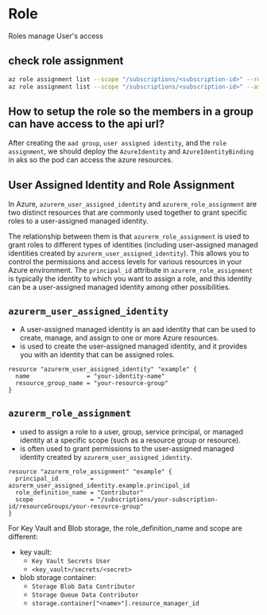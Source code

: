 # Role

Roles manage User's access

## check role assignment
```sh
az role assignment list --scope "/subscriptions/<subscription-id>" --role "<role-name>"
az role assignment list --scope "/subscriptions/<subscription-id>" --assignee <user-principal-name-or-object-id>
```

## How to setup the role so the members in a group can have access to the api url?
After creating the `aad group`, `user assigned identity`, and the `role assignment`, 
we should deploy the `AzureIdentity` and `AzureIdentityBinding` in aks so the pod can access the azure resources.

## User Assigned Identity and Role Assignment
In Azure, `azurerm_user_assigned_identity` and `azurerm_role_assignment` are two distinct resources 
that are commonly used together to grant specific roles to a user-assigned managed identity.

The relationship between them is that `azurerm_role_assignment` is used to grant roles to different types of identities
(including user-assigned managed identities created by `azurerm_user_assigned_identity`). 
This allows you to control the permissions and access levels for various resources in your Azure environment. 
The `principal_id` attribute in `azurerm_role_assignment` is typically the identity to which you want to assign a role, 
and this identity can be a user-assigned managed identity among other possibilities.

## **`azurerm_user_assigned_identity`**
- A user-assigned managed identity is an aad identity that can be used to create, manage, and assign to one or more Azure resources.
- is used to create the user-assigned managed identity, and it provides you with an identity that can be assigned roles.
 ```hcl
 resource "azurerm_user_assigned_identity" "example" {
   name                = "your-identity-name"
   resource_group_name = "your-resource-group"
 }
 ```

## **`azurerm_role_assignment`**
- used to assign a role to a user, group, service principal, or managed identity at a specific scope (such as a resource group or resource).
- is often used to grant permissions to the user-assigned managed identity created by `azurerm_user_assigned_identity`.
 ```hcl
 resource "azurerm_role_assignment" "example" {
   principal_id         = azurerm_user_assigned_identity.example.principal_id
   role_definition_name = "Contributor"
   scope                = "/subscriptions/your-subscription-id/resourceGroups/your-resource-group"
 }
 ```
For Key Vault and Blob storage, the role_definition_name and scope are different:
- key vault:
  - `Key Vault Secrets User`
  - `<key_vault>/secrets/<secret>`
- blob storage container:
  - `Storage Blob Data Contributor`
  - `Storage Queue Data Contributor`
  - `storage.container["<name>"].resource_manager_id`

